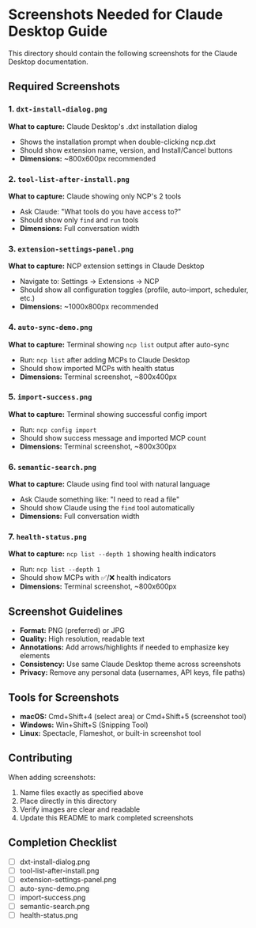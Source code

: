 # Screenshots Needed for Claude Desktop Guide

This directory should contain the following screenshots for the Claude Desktop documentation.

## Required Screenshots

### 1. `dxt-install-dialog.png`
**What to capture:** Claude Desktop's .dxt installation dialog
- Shows the installation prompt when double-clicking ncp.dxt
- Should show extension name, version, and Install/Cancel buttons
- **Dimensions:** ~800x600px recommended

### 2. `tool-list-after-install.png`
**What to capture:** Claude showing only NCP's 2 tools
- Ask Claude: "What tools do you have access to?"
- Should show only `find` and `run` tools
- **Dimensions:** Full conversation width

### 3. `extension-settings-panel.png`
**What to capture:** NCP extension settings in Claude Desktop
- Navigate to: Settings → Extensions → NCP
- Should show all configuration toggles (profile, auto-import, scheduler, etc.)
- **Dimensions:** ~1000x800px recommended

### 4. `auto-sync-demo.png`
**What to capture:** Terminal showing `ncp list` output after auto-sync
- Run: `ncp list` after adding MCPs to Claude Desktop
- Should show imported MCPs with health status
- **Dimensions:** Terminal screenshot, ~800x400px

### 5. `import-success.png`
**What to capture:** Terminal showing successful config import
- Run: `ncp config import`
- Should show success message and imported MCP count
- **Dimensions:** Terminal screenshot, ~800x300px

### 6. `semantic-search.png`
**What to capture:** Claude using find tool with natural language
- Ask Claude something like: "I need to read a file"
- Should show Claude using the `find` tool automatically
- **Dimensions:** Full conversation width

### 7. `health-status.png`
**What to capture:** `ncp list --depth 1` showing health indicators
- Run: `ncp list --depth 1`
- Should show MCPs with ✅/❌ health indicators
- **Dimensions:** Terminal screenshot, ~800x600px

## Screenshot Guidelines

- **Format:** PNG (preferred) or JPG
- **Quality:** High resolution, readable text
- **Annotations:** Add arrows/highlights if needed to emphasize key elements
- **Consistency:** Use same Claude Desktop theme across screenshots
- **Privacy:** Remove any personal data (usernames, API keys, file paths)

## Tools for Screenshots

- **macOS:** Cmd+Shift+4 (select area) or Cmd+Shift+5 (screenshot tool)
- **Windows:** Win+Shift+S (Snipping Tool)
- **Linux:** Spectacle, Flameshot, or built-in screenshot tool

## Contributing

When adding screenshots:
1. Name files exactly as specified above
2. Place directly in this directory
3. Verify images are clear and readable
4. Update this README to mark completed screenshots

## Completion Checklist

- [ ] dxt-install-dialog.png
- [ ] tool-list-after-install.png
- [ ] extension-settings-panel.png
- [ ] auto-sync-demo.png
- [ ] import-success.png
- [ ] semantic-search.png
- [ ] health-status.png
